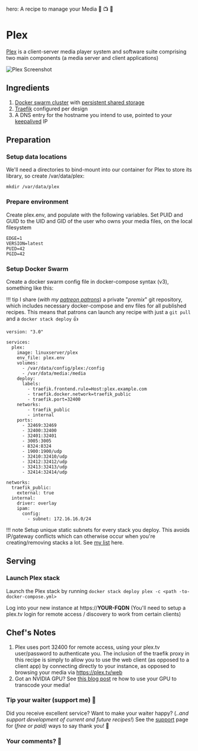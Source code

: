 hero: A recipe to manage your Media 🎥 📺 🎵

# Plex

[Plex](https://www.plex.tv/) is a client-server media player system and software suite comprising two main components (a media server and client applications)

![Plex Screenshot](../images/plex.jpg)

## Ingredients

1. [Docker swarm cluster](/ha-docker-swarm/design/) with [persistent shared storage](/ha-docker-swarm/shared-storage-ceph.md)
2. [Traefik](/ha-docker-swarm/traefik) configured per design
3. A DNS entry for the hostname you intend to use, pointed to your [keepalived](ha-docker-swarm/keepalived/) IP

## Preparation

### Setup data locations

We'll need a directories to bind-mount into our container for Plex to store its library, so create /var/data/plex:

```
mkdir /var/data/plex
```

### Prepare environment

Create plex.env, and populate with the following variables. Set PUID and GUID to the UID and GID of the user who owns your media files, on the local filesystem

```
EDGE=1
VERSION=latest
PUID=42
PGID=42
```

### Setup Docker Swarm

Create a docker swarm config file in docker-compose syntax (v3), something like this:

!!! tip
        I share (_with my [patreon patrons](https://www.patreon.com/funkypenguin)_) a private "_premix_" git repository, which includes necessary docker-compose and env files for all published recipes. This means that patrons can launch any recipe with just a ```git pull``` and a ```docker stack deploy``` 👍


```
version: "3.0"

services:
  plex:
    image: linuxserver/plex
    env_file: plex.env
    volumes:
      - /var/data/config/plex:/config
      - /var/data/media:/media
    deploy:
      labels:
        - traefik.frontend.rule=Host:plex.example.com
        - traefik.docker.network=traefik_public
        - traefik.port=32400
    networks:
        - traefik_public
        - internal
    ports:
      - 32469:32469
      - 32400:32400
      - 32401:32401
      - 3005:3005
      - 8324:8324
      - 1900:1900/udp
      - 32410:32410/udp
      - 32412:32412/udp
      - 32413:32413/udp
      - 32414:32414/udp

networks:
  traefik_public:
    external: true
  internal:
    driver: overlay
    ipam:
      config:
        - subnet: 172.16.16.0/24
```

!!! note
    Setup unique static subnets for every stack you deploy. This avoids IP/gateway conflicts which can otherwise occur when you're creating/removing stacks a lot. See [my list](/reference/networks/) here.



## Serving

### Launch Plex stack

Launch the Plex stack by running ```docker stack deploy plex -c <path -to-docker-compose.yml>```

Log into your new instance at https://**YOUR-FQDN** (You'll need to setup a plex.tv login for remote access / discovery to work from certain clients)

## Chef's Notes

1. Plex uses port 32400 for remote access, using your plex.tv user/password to authenticate you. The inclusion of the traefik proxy in this recipe is simply to allow you to use the web client (as opposed to a client app) by connecting directly to your instance, as opposed to browsing your media via https://plex.tv/web
2. Got an NVIDIA GPU? See [this blog post](https://www.funkypenguin.co.nz/note/gpu-transcoding-with-emby-plex-using-docker-nvidia/) re how to use your GPU to transcode your media!

### Tip your waiter (support me) 👏

Did you receive excellent service? Want to make your waiter happy? (_..and support development of current and future recipes!_) See the [support](/support/) page for (_free or paid)_ ways to say thank you! 👏

### Your comments? 💬
